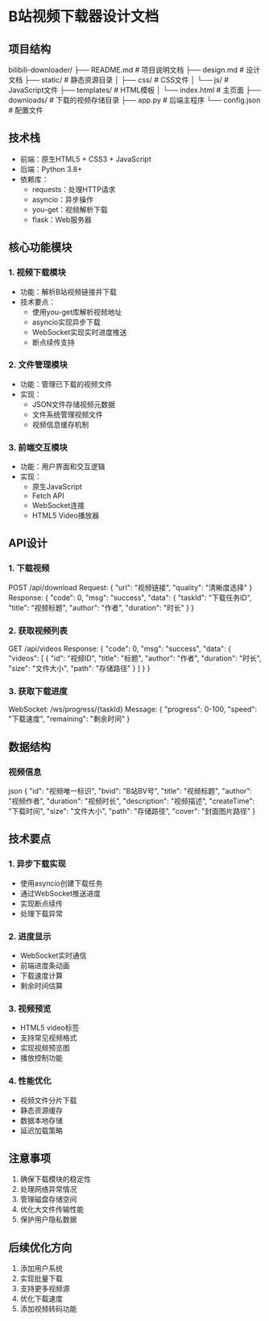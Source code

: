 # B站视频下载器设计文档

## 项目结构 

bilibili-downloader/
├── README.md # 项目说明文档
├── design.md # 设计文档
├── static/ # 静态资源目录
│ ├── css/ # CSS文件
│ └── js/ # JavaScript文件
├── templates/ # HTML模板
│ └── index.html # 主页面
├── downloads/ # 下载的视频存储目录
├── app.py # 后端主程序
└── config.json # 配置文件

## 技术栈
- 前端：原生HTML5 + CSS3 + JavaScript
- 后端：Python 3.8+
- 依赖库：
  - requests：处理HTTP请求
  - asyncio：异步操作
  - you-get：视频解析下载
  - flask：Web服务器

## 核心功能模块

### 1. 视频下载模块
- 功能：解析B站视频链接并下载
- 技术要点：
  - 使用you-get库解析视频地址
  - asyncio实现异步下载
  - WebSocket实现实时进度推送
  - 断点续传支持

### 2. 文件管理模块
- 功能：管理已下载的视频文件
- 实现：
  - JSON文件存储视频元数据
  - 文件系统管理视频文件
  - 视频信息缓存机制

### 3. 前端交互模块
- 功能：用户界面和交互逻辑
- 实现：
  - 原生JavaScript
  - Fetch API
  - WebSocket连接
  - HTML5 Video播放器

## API设计

### 1. 下载视频
POST /api/download
Request:
{
"url": "视频链接",
"quality": "清晰度选择"
}
Response:
{
"code": 0,
"msg": "success",
"data": {
"taskId": "下载任务ID",
"title": "视频标题",
"author": "作者",
"duration": "时长"
}
}

### 2. 获取视频列表
GET /api/videos
Response:
{
"code": 0,
"msg": "success",
"data": {
"videos": [
{
"id": "视频ID",
"title": "标题",
"author": "作者",
"duration": "时长",
"size": "文件大小",
"path": "存储路径"
}
]
}
}

### 3. 获取下载进度
WebSocket: /ws/progress/{taskId}
Message:
{
"progress": 0-100,
"speed": "下载速度",
"remaining": "剩余时间"
}

## 数据结构

### 视频信息
json
{
"id": "视频唯一标识",
"bvid": "B站BV号",
"title": "视频标题",
"author": "视频作者",
"duration": "视频时长",
"description": "视频描述",
"createTime": "下载时间",
"size": "文件大小",
"path": "存储路径",
"cover": "封面图片路径"
}

## 技术要点

### 1. 异步下载实现
- 使用asyncio创建下载任务
- 通过WebSocket推送进度
- 实现断点续传
- 处理下载异常

### 2. 进度显示
- WebSocket实时通信
- 前端进度条动画
- 下载速度计算
- 剩余时间估算

### 3. 视频预览
- HTML5 video标签
- 支持常见视频格式
- 实现视频预览图
- 播放控制功能

### 4. 性能优化
- 视频文件分片下载
- 静态资源缓存
- 数据本地存储
- 延迟加载策略

## 注意事项
1. 确保下载模块的稳定性
2. 处理网络异常情况
3. 管理磁盘存储空间
4. 优化大文件传输性能
5. 保护用户隐私数据

## 后续优化方向
1. 添加用户系统
2. 实现批量下载
3. 支持更多视频源
4. 优化下载速度
5. 添加视频转码功能